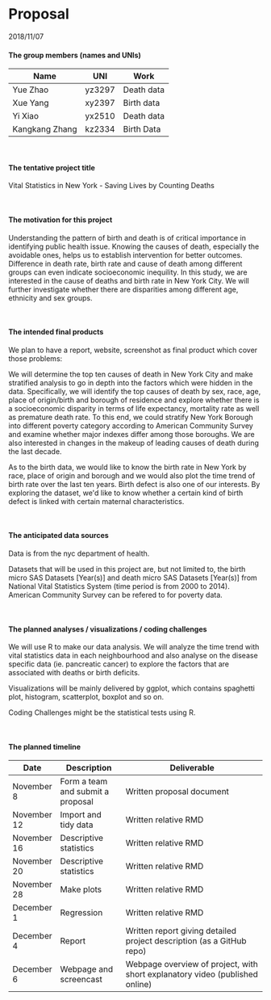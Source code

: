 Proposal
================
2018/11/07

#### The group members (names and UNIs)

| Name           | UNI    | Work       |
|----------------|--------|------------|
| Yue Zhao       | yz3297 | Death data |
| Xue Yang       | xy2397 | Birth data |
| Yi Xiao        | yx2510 | Death data |
| Kangkang Zhang | kz2334 | Birth Data |

<br>

#### The tentative project title

Vital Statistics in New York - Saving Lives by Counting Deaths

<br>

#### The motivation for this project

Understanding the pattern of birth and death is of critical importance in identifying public health issue. Knowing the causes of death, especially the avoidable ones, helps us to establish intervention for better outcomes. Difference in death rate, birth rate and cause of death among different groups can even indicate socioeconomic inequility. In this study, we are interested in the cause of deaths and birth rate in New York City. We will further investigate whether there are disparities among different age, ethnicity and sex groups.

<br>

#### The intended final products

We plan to have a report, website, screenshot as final product which cover those problems:

We will determine the top ten causes of death in New York City and make stratified analysis to go in depth into the factors which were hidden in the data. Specifically, we will identify the top causes of death by sex, race, age, place of origin/birth and borough of residence and explore whether there is a socioeconomic disparity in terms of life expectancy, mortality rate as well as premature death rate. To this end, we could stratify New York Borough into different poverty category according to American Community Survey and examine whether major indexes differ among those boroughs. We are also interested in changes in the makeup of leading causes of death during the last decade.

As to the birth data, we would like to know the birth rate in New York by race, place of origin and borough and we would also plot the time trend of birth rate over the last ten years. Birth defect is also one of our interests. By exploring the dataset, we'd like to know whether a certain kind of birth defect is linked with certain maternal characteristics.

<br>

#### The anticipated data sources

Data is from the nyc department of health.

Datasets that will be used in this project are, but not limited to, the birth micro SAS Datasets \[Year(s)\] and death micro SAS Datasets \[Year(s)\] from National Vital Statistics System (time period is from 2000 to 2014). American Community Survey can be refered to for poverty data.

<br>

#### The planned analyses / visualizations / coding challenges

We will use R to make our data analysis. We will analyze the time trend with vital statistics data in each neighbourhood and also analyse on the disease specific data (ie. pancreatic cancer) to explore the factors that are associated with deaths or birth deficits.

Visualizations will be mainly delivered by ggplot, which contains spaghetti plot, histogram, scatterplot, boxplot and so on.

Coding Challenges might be the statistical tests using R.

<br>

#### The planned timeline

<table style="width:100%;">
<colgroup>
<col width="15%" />
<col width="26%" />
<col width="57%" />
</colgroup>
<thead>
<tr class="header">
<th>Date</th>
<th>Description</th>
<th>Deliverable</th>
</tr>
</thead>
<tbody>
<tr class="odd">
<td>November 8</td>
<td>Form a team and submit a proposal</td>
<td>Written proposal document</td>
</tr>
<tr class="even">
<td>November 12</td>
<td>Import and tidy data</td>
<td>Written relative RMD</td>
</tr>
<tr class="odd">
<td>November 16</td>
<td>Descriptive statistics</td>
<td>Written relative RMD</td>
</tr>
<tr class="even">
<td>November 20</td>
<td>Descriptive statistics</td>
<td>Written relative RMD</td>
</tr>
<tr class="odd">
<td>November 28</td>
<td>Make plots</td>
<td>Written relative RMD</td>
</tr>
<tr class="even">
<td>December 1</td>
<td>Regression</td>
<td>Written relative RMD</td>
</tr>
<tr class="odd">
<td>December 4</td>
<td>Report</td>
<td>Written report giving detailed project description (as a GitHub repo)</td>
</tr>
<tr class="even">
<td>December 6</td>
<td>Webpage and screencast</td>
<td>Webpage overview of project, with short explanatory video (published online)</td>
</tr>
</tbody>
</table>

